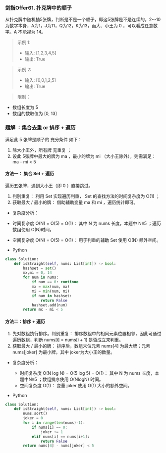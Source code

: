 ### 剑指Offer61. 扑克牌中的顺子
从扑克牌中随机抽5张牌，判断是不是一个顺子，即这5张牌是不是连续的。2～10为数字本身，A为1，J为11，Q为12，K为13，而大、小王为 0 ，可以看成任意数字。A 不能视为 14。


> 示例 1:
> - 输入: [1,2,3,4,5]
> - 输出: True
 

> 示例 2:
> - 输入: [0,0,1,2,5]
> - 输出: True
 

> 限制：
 - 数组长度为 5 
 - 数组的数取值为 [0, 13]
 
 
 ### 题解 ：集合去重 or 排序 + 遍历
 
满足此 5 张牌是顺子的 充分条件 如下：
 1. 除大小王外，所有牌 无重复 ；
 2. 设此 5张牌中最大的牌为 ma ，最小的牌为 mi （大小王除外），则需满足： ma - mi < 5

#### 方法一： 集合 Set + 遍历
遍历五张牌，遇到大小王（即 0 ）直接跳过。
1. 判别重复： 利用 Set 实现遍历判重， Set 的查找方法的时间复杂度为 O(1) ；
2. 获取最大 / 最小的牌： 借助辅助变量 ma 和 mi ，遍历统计即可。

- 复杂度分析：
 - 时间复杂度 O(N) = O(5) = O(1)： 其中 N 为 nums 长度，本题中 N≡5 ；遍历数组使用 O(N)时间。
 - 空间复杂度 O(N) = O(5) = O(1)： 用于判重的辅助 Set 使用 O(N) 额外空间。

- Python
```python
class Solution:
    def isStraight(self, nums: List[int]) -> bool:
        hashset = set()
        mx,mi = 0, 14
        for num in nums:
            if num == 0: continue
            mx = max(num, mx)
            mi = min(num, mi)
            if num in hashset:
                return False
            hashset.add(num)
        return mx - mi < 5
```


#### 方法二：排序 + 遍历
1. 先对数组执行排序。判别重复： 排序数组中的相同元素位置相邻，因此可通过遍历数组，判断 nums[i] = nums[i + 1] 是否成立来判重。
2. 获取最大 / 最小的牌： 排序后，数组末位元素 nums[4] 为最大牌；元素 nums[joker] 为最小牌，其中 joker为大小王的数量。

- 复杂度分析：
  - 时间复杂度 O(N log N) = O(5 log 5) = O(1)： 其中 N 为 nums 长度，本题中N≡5 ；数组排序使用 O(NlogN) 时间。
  - 空间复杂度 O(1)： 变量 joker 使用 O(1) 大小的额外空间。

- Python
```python
class Solution:
    def isStraight(self, nums: List[int]) -> bool:
        nums.sort()
        joker = 0
        for i in range(len(nums)-1):
            if nums[i] == 0:
                joker += 1
            elif nums[i] == nums[i+1]:
                return False
        return nums[4] - nums[joker] < 5
```



